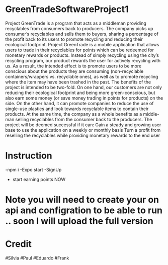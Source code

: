 # GreenTradeSoftwareProject1
Project GreenTrade is a program that acts as a middleman providing recyclables from consumers back to producers. 
The company picks up consumer’s recyclables and sells them to buyers, sharing a percentage of the profit back to its users to promote recycling and reducing their ecological footprint.
Project GreenTrade is a mobile application that allows users to trade in their recyclables for points which can be redeemed for monetary rewards or products. Instead of simply recycling using the city’s recycling program, our product rewards the user for actively recycling with us. As a result, the intended effect is to promote users to be more conscious about the products they are consuming (non-recyclable containers/wrappers vs. recyclable ones), as well as to promote recycling where the item may have been trashed in the past.
The benefits of the project is intended to be two-fold. On one hand, our customers are not only reducing their ecological footprint and being more green-conscious, but also earn some money (or save money trading in points for products) on the side. On the other hand, it can promote companies to reduce the use of single-use plastics and look towards recyclable items to contain their products. At the same time, the company as a whole benefits as a middle-man selling recyclables from the consumer back to the producers.
The project will be deemed successful if it can:
Gain a steady and growing user base to use the application on a weekly or monthly basis
Turn a profit from reselling the recyclables while providing monetary rewards to the end user


# Instruction 
-npm i
-Expo start
-SignUp
- start earning points NOW

# Note you will need to create your on api and configration to be able to run .. soon I will upload the full version 


# Credit 
#Silvia 
#Paul
#Eduardo
#Frank
